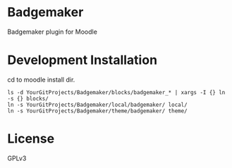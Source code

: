 # Badgemaker
Badgemaker plugin for Moodle

# Development Installation

cd to moodle install dir.
```
ls -d YourGitProjects/Badgemaker/blocks/badgemaker_* | xargs -I {} ln -s {} blocks/
ln -s YourGitProjects/Badgemaker/local/badgemaker/ local/
ln -s YourGitProjects/Badgemaker/theme/badgemaker/ theme/
```
# License
GPLv3
